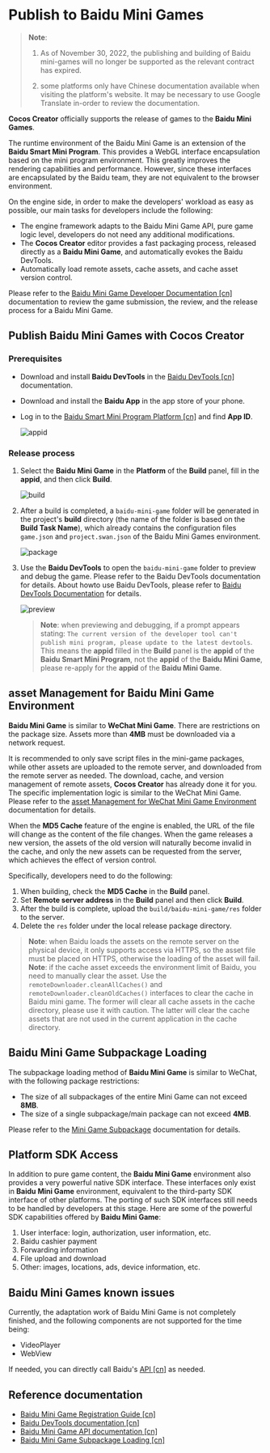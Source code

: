 # Publish to Baidu Mini Games

> **Note**:
> 1. As of November 30, 2022, the publishing and building of Baidu mini-games will no longer be supported as the relevant contract has expired.
>
> 2. some platforms only have Chinese documentation available when visiting the platform's website. It may be necessary to use Google Translate in-order to review the documentation.

**Cocos Creator** officially supports the release of games to the **Baidu Mini Games**.

The runtime environment of the Baidu Mini Game is an extension of the **Baidu Smart Mini Program**. This provides a WebGL interface encapsulation based on the mini program environment. This greatly improves the rendering capabilities and performance. However, since these interfaces are encapsulated by the Baidu team, they are not equivalent to the browser environment.

On the engine side, in order to make the developers' workload as easy as possible, our main tasks for developers include the following:

- The engine framework adapts to the Baidu Mini Game API, pure game logic level, developers do not need any additional modifications.
- The **Cocos Creator** editor provides a fast packaging process, released directly as a **Baidu Mini Game**, and automatically evokes the Baidu DevTools.
- Automatically load remote assets, cache assets, and cache asset version control.

Please refer to the [Baidu Mini Game Developer Documentation [cn]](https://smartprogram.baidu.com/docs/game/) documentation to review the game submission, the review, and the release process for a Baidu Mini Game.

## Publish Baidu Mini Games with Cocos Creator

### Prerequisites

- Download and install **Baidu DevTools** in the [Baidu DevTools [cn]](https://smartprogram.baidu.com/docs/game/tutorials/howto/dev/) documentation.
- Download and install the **Baidu App** in the app store of your phone.
- Log in to the [Baidu Smart Mini Program Platform [cn]](https://smartprogram.baidu.com/developer/index.html) and find **App ID**.

  ![appid](./publish-baidugame/appid.png)

### Release process

1. Select the **Baidu Mini Game** in the **Platform** of the **Build** panel, fill in the **appid**, and then click **Build**.

    ![build](./publish-baidugame/build.png)

2. After a build is completed, a `baidu-mini-game` folder will be generated in the project's **build** directory (the name of the folder is based on the **Build Task Name**), which already contains the configuration files `game.json` and `project.swan.json` of the Baidu Mini Games environment.

    ![package](./publish-baidugame/package.png)

3. Use the **Baidu DevTools** to open the `baidu-mini-game` folder to preview and debug the game. Please refer to the Baidu DevTools documentation for details. About how ​​to use Baidu DevTools, please refer to [Baidu DevTools Documentation](https://smartprogram.baidu.com/docs/game/tutorials/howto/dev/) for details.

    ![preview](./publish-baidugame/preview.png)

    > **Note**: when previewing and debugging, if a prompt appears stating: `The current version of the developer tool can't publish mini program, please update to the latest devtools`. This means the **appid** filled in the **Build** panel is the **appid** of the **Baidu Smart Mini Program**, not the **appid** of the **Baidu Mini Game**, please re-apply for the **appid** of the **Baidu Mini Game**.

## asset Management for Baidu Mini Game Environment

**Baidu Mini Game** is similar to **WeChat Mini Game**. There are restrictions on the package size. Assets more than **4MB** must be downloaded via a network request.

It is recommended to only save script files in the mini-game packages, while other assets are uploaded to the remote server, and downloaded from the remote server as needed. The download, cache, and version management of remote assets, **Cocos Creator** has already done it for you. The specific implementation logic is similar to the WeChat Mini Game. Please refer to the [asset Management for WeChat Mini Game Environment](./publish-wechatgame.md) documentation for details.

When the **MD5 Cache** feature of the engine is enabled, the URL of the file will change as the content of the file changes. When the game releases a new version, the assets of the old version will naturally become invalid in the cache, and only the new assets can be requested from the server, which achieves the effect of version control.

Specifically, developers need to do the following:

1. When building, check the **MD5 Cache** in the **Build** panel.
2. Set **Remote server address** in the **Build** panel and then click **Build**.
3. After the build is complete, upload the `build/baidu-mini-game/res` folder to the server.
4. Delete the `res` folder under the local release package directory.

> **Note**: when Baidu loads the assets on the remote server on the physical device, it only supports access via HTTPS, so the asset file must be placed on HTTPS, otherwise the loading of the asset will fail.
> **Note**: if the cache asset exceeds the environment limit of Baidu, you need to manually clear the asset. Use the `remoteDownloader.cleanAllCaches()` and `remoteDownloader.cleanOldCaches()` interfaces to clear the cache in Baidu mini game. The former will clear all cache assets in the cache directory, please use it with caution. The latter will clear the cache assets that are not used in the current application in the cache directory.

## Baidu Mini Game Subpackage Loading

The subpackage loading method of **Baidu Mini Game** is similar to WeChat, with the following package restrictions:

- The size of all subpackages of the entire Mini Game can not exceed **8MB**.
- The size of a single subpackage/main package can not exceed **4MB**.

Please refer to the [Mini Game Subpackage](subpackage.md) documentation for details.

## Platform SDK Access

In addition to pure game content, the **Baidu Mini Game** environment also provides a very powerful native SDK interface. These interfaces only exist in **Baidu Mini Game** environment, equivalent to the third-party SDK interface of other platforms. The porting of such SDK interfaces still needs to be handled by developers at this stage. Here are some of the powerful SDK capabilities offered by **Baidu Mini Game**:

1. User interface: login, authorization, user information, etc.
2. Baidu cashier payment
3. Forwarding information
4. File upload and download
5. Other: images, locations, ads, device information, etc.

## Baidu Mini Games known issues

Currently, the adaptation work of Baidu Mini Game is not completely finished, and the following components are not supported for the time being:

- VideoPlayer
- WebView

If needed, you can directly call Baidu's [API [cn]](https://smartprogram.baidu.com/docs/game/api/openApi/authorize/) as needed.

## Reference documentation

- [Baidu Mini Game Registration Guide [cn]](https://smartprogram.baidu.com/docs/game/)
- [Baidu DevTools documentation [cn]](https://smartprogram.baidu.com/docs/game/tutorials/howto/dev/)
- [Baidu Mini Game API documentation [cn]](https://smartprogram.baidu.com/docs/game/api/openApi/authorize/)
- [Baidu Mini Game Subpackage Loading [cn]](https://smartprogram.baidu.com/docs/game/tutorials/subpackages/sub/)
